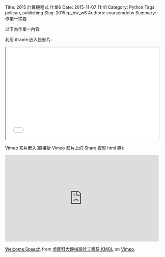 Title: 2015 計算機程式 作業6
Date: 2015-11-07 11:41
Category: Python
Tags: pelican, publishing
Slug: 2015cp_hw_w6
Authors: coursemdetw
Summary: 作業一摘要

以下為作業一內容

利用 iframe 嵌入投影片:

<iframe src="40423115_cp_w6_p.html" width="500" height="300"></iframe>



Vimeo 影片嵌入(直接從 Vimeo 影片上的 Share 複製 html 碼):

<iframe src="https://player.vimeo.com/video/137724068" width="500" height="281" frameborder="0" webkitallowfullscreen mozallowfullscreen allowfullscreen></iframe> <p><a href="https://vimeo.com/137724068">Welcome Speech</a> from <a href="https://vimeo.com/user24079973">虎尾科大機械設計工程系 KMOL</a> on <a href="https://vimeo.com">Vimeo</a>.</p>
